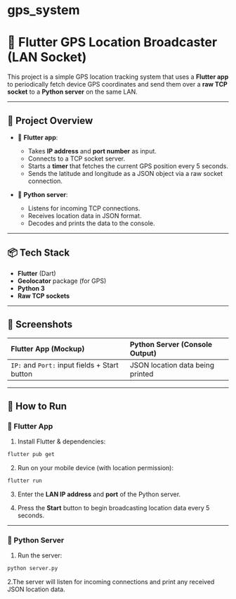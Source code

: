 # gps_system
# 📡 Flutter GPS Location Broadcaster (LAN Socket)

This project is a simple GPS location tracking system that uses a **Flutter app** to periodically fetch device GPS coordinates and send them over a **raw TCP socket** to a **Python server** on the same LAN.

---

## 📑 Project Overview

- 📱 **Flutter app**:
  - Takes **IP address** and **port number** as input.
  - Connects to a TCP socket server.
  - Starts a **timer** that fetches the current GPS position every 5 seconds.
  - Sends the latitude and longitude as a JSON object via a raw socket connection.

- 🐍 **Python server**:
  - Listens for incoming TCP connections.
  - Receives location data in JSON format.
  - Decodes and prints the data to the console.

---

## 📦 Tech Stack

- **Flutter** (Dart)
- **Geolocator** package (for GPS)
- **Python 3**
- **Raw TCP sockets**

---

## 📸 Screenshots

| Flutter App (Mockup) | Python Server (Console Output) |
|:---------------------|:-----------------------------|
| `IP:` and `Port:` input fields + Start button | JSON location data being printed |

---

## 🚀 How to Run

### 🔹 Flutter App

1. Install Flutter & dependencies:

```bash
flutter pub get
```
2. Run on your mobile device (with location permission):

```bash
flutter run
```
3. Enter the **LAN IP address** and **port** of the Python server.

4. Press the **Start** button to begin broadcasting location data every 5 seconds.

---

### 🔹 Python Server

1. Run the server:
```bash
python server.py
```
2.The server will listen for incoming connections and print any received JSON location data.
